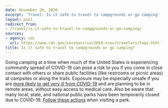 ```yaml
---
date: November 20, 2020
excerpt: 'Travel: Is it safe to travel to campgrounds or go camping'
layout: post
redirect_from:
- /travel/is-it-safe-to-travel-to-campgrounds-or-go-camping/
sources:
- agency: cdc
  url: https://www.cdc.gov/coronavirus/2019-ncov/travelers/faqs.html
title: Is it safe to travel to campgrounds or go camping?
---
```


Going camping at a time when much of the United States is experiencing community spread of COVID-19 can pose a risk to you if you come in close contact with others or share public facilities (like restrooms or picnic areas) at campsites or along the trails. Exposure may be especially unsafe if you are [more likely to get very ill from COVID-19](https://www.cdc.gov/coronavirus/2019-ncov/need-extra-precautions/index.html) and are planning to be in remote areas, without easy access to medical care. Also be aware that many local, state, and national public parks have been temporarily closed due to COVID-19. [Follow these actions](https://www.cdc.gov/coronavirus/2019-ncov/daily-life-coping/visitors.html#six-feet) when visiting a park.
